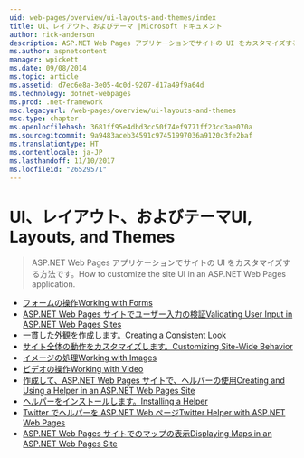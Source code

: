 ```yaml
---
uid: web-pages/overview/ui-layouts-and-themes/index
title: UI、レイアウト、およびテーマ |Microsoft ドキュメント
author: rick-anderson
description: ASP.NET Web Pages アプリケーションでサイトの UI をカスタマイズする方法です。
ms.author: aspnetcontent
manager: wpickett
ms.date: 09/08/2014
ms.topic: article
ms.assetid: d7ec6e8a-3e05-4c0d-9207-d17a49f9a64d
ms.technology: dotnet-webpages
ms.prod: .net-framework
msc.legacyurl: /web-pages/overview/ui-layouts-and-themes
msc.type: chapter
ms.openlocfilehash: 3681ff95e4dbd3cc50f74ef9771ff23cd3ae070a
ms.sourcegitcommit: 9a9483aceb34591c97451997036a9120c3fe2baf
ms.translationtype: HT
ms.contentlocale: ja-JP
ms.lasthandoff: 11/10/2017
ms.locfileid: "26529571"
---
```

<a name="ui-layouts-and-themes"></a><span data-ttu-id="c1d52-103">UI、レイアウト、およびテーマ</span><span class="sxs-lookup"><span data-stu-id="c1d52-103">UI, Layouts, and Themes</span></span>
====================
> <span data-ttu-id="c1d52-104">ASP.NET Web Pages アプリケーションでサイトの UI をカスタマイズする方法です。</span><span class="sxs-lookup"><span data-stu-id="c1d52-104">How to customize the site UI in an ASP.NET Web Pages application.</span></span>


- [<span data-ttu-id="c1d52-105">フォームの操作</span><span class="sxs-lookup"><span data-stu-id="c1d52-105">Working with Forms</span></span>](4-working-with-forms.md)
- [<span data-ttu-id="c1d52-106">ASP.NET Web Pages サイトでユーザー入力の検証</span><span class="sxs-lookup"><span data-stu-id="c1d52-106">Validating User Input in ASP.NET Web Pages Sites</span></span>](validating-user-input-in-aspnet-web-pages-sites.md)
- [<span data-ttu-id="c1d52-107">一貫した外観を作成します。</span><span class="sxs-lookup"><span data-stu-id="c1d52-107">Creating a Consistent Look</span></span>](3-creating-a-consistent-look.md)
- [<span data-ttu-id="c1d52-108">サイト全体の動作をカスタマイズします。</span><span class="sxs-lookup"><span data-stu-id="c1d52-108">Customizing Site-Wide Behavior</span></span>](18-customizing-site-wide-behavior.md)
- [<span data-ttu-id="c1d52-109">イメージの処理</span><span class="sxs-lookup"><span data-stu-id="c1d52-109">Working with Images</span></span>](9-working-with-images.md)
- [<span data-ttu-id="c1d52-110">ビデオの操作</span><span class="sxs-lookup"><span data-stu-id="c1d52-110">Working with Video</span></span>](10-working-with-video.md)
- [<span data-ttu-id="c1d52-111">作成して、ASP.NET Web Pages サイトで、ヘルパーの使用</span><span class="sxs-lookup"><span data-stu-id="c1d52-111">Creating and Using a Helper in an ASP.NET Web Pages Site</span></span>](creating-and-using-a-helper-in-an-aspnet-web-pages-site.md)
- [<span data-ttu-id="c1d52-112">ヘルパーをインストールします。</span><span class="sxs-lookup"><span data-stu-id="c1d52-112">Installing a Helper</span></span>](installing-helpers.md)
- [<span data-ttu-id="c1d52-113">Twitter でヘルパーを ASP.NET Web ページ</span><span class="sxs-lookup"><span data-stu-id="c1d52-113">Twitter Helper with ASP.NET Web Pages</span></span>](twitter-helper.md)
- [<span data-ttu-id="c1d52-114">ASP.NET Web Pages サイトでのマップの表示</span><span class="sxs-lookup"><span data-stu-id="c1d52-114">Displaying Maps in an ASP.NET Web Pages Site</span></span>](displaying-maps-in-an-aspnet-web-pages-site.md)
